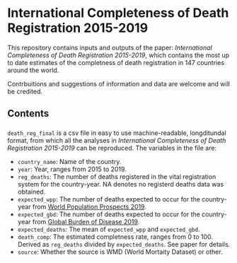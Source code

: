 # International Completeness of Death Registration 2015-2019
This repository contains inputs and outputs of the paper: _International Completeness of Death Registration 2015-2019_, which contains the most up to date estimates of the completness of death registration in 147 countries around the world. 

Contrbuitions and suggestions of information and data are welcome and will be credited.

## Contents

### 
`death_reg_final` is a csv file in easy to use machine-readable, longditundal format, from which all the analyses in _International Completeness of Death Registration 2015-2019_ can be reproduced. The variables in the file are:

* `country_name`: Name of the country. 
* `year`: Year, ranges from 2015 to 2019.
* `reg_deaths`: The number of deaths registered in the vital registration system for the country-year. NA denotes no registerd deaths data was obtained.
* `expected_wpp`: The number of deaths expected to occur for the country-year from [World Population Prospects 2019](https://population.un.org/wpp/).
* `expected_gbd`: The number of deaths expected to occur for the country-year from [Global Burden of Disease 2019](http://ghdx.healthdata.org/gbd-results-tool).
* `expected_deaths`: The mean of `expected_wpp` and `expected_gbd`.
* `death_comp`: The estimated completness rate, ranges from 0 to 100. Derived as `reg_deaths` divided by `expected_deaths`. See paper for details.
* `source`: Whether the source is WMD (World Mortaity Dataset) or other.
